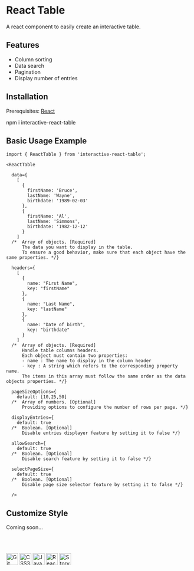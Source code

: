 # React Table

A react component to easily create an interactive table.

## Features

- Column sorting
- Data search
- Pagination
- Display number of entries

## Installation

Prerequisites: [React](https://fr.reactjs.org/)

npm i interactive-react-table

## Basic Usage Example

```
import { ReactTable } from 'interactive-react-table';

<ReactTable 

  data={
    [
      {
        firstName: 'Bruce',
        lastName: 'Wayne',
        birthdate: '1989-02-03'
      },
      {
        firstName: 'Al',
        lastName: 'Simmons',
        birthdate: '1982-12-12'
      }
    ]
  /*  Array of objects. [Required]
      The data you want to display in the table.
      To ensure a good behavior, make sure that each object have the same properties. */} 

  headers={
    [
      {
        name: "First Name",
        key: "firstName"
      },
      {
        name: "Last Name",
        key: "lastName"
      },
      {
        name: "Date of birth",
        key: "birthdate"
      }
    ]
  /*  Array of objects. [Required]
      Handle table columns headers.
      Each object must contain two properties:
      - name : The name to display in the column header
      - key : A string which refers to the corresponding property name. 
      The items in this array must follow the same order as the data objects properties. */} 

  pageSizeOptions={
    default: [10,25,50]
  /*  Array of numbers. [Optional]
      Providing options to configure the number of rows per page. */}

  displayEntries={
    default: true
  /*  Boolean. [Optional]
      Disable entries displayer feature by setting it to false */} 

  allowSearch={
    default: true
  /*  Boolean. [Optional]
      Disable search feature by setting it to false */}

  selectPageSize={
    default: true
  /*  Boolean. [Optional]
      Disable page size selector feature by setting it to false */} 

  />
```

## Customize Style

Coming soon...

<br/><br/>

<p float="left">
  <img alt="Git" title="Git" src="https://cdn.jsdelivr.net/gh/devicons/devicon/icons/git/git-original.svg" width="32px"/>
  <img alt="CSS3" title="CSS3" src="https://cdn.jsdelivr.net/gh/devicons/devicon/icons/css3/css3-original.svg" width="32px"/>
  <img alt="JavaScript" title="JavaScript" src="https://cdn.jsdelivr.net/gh/devicons/devicon/icons/javascript/javascript-plain.svg" width="32px"/>
  <img alt="React" title="React" src="https://cdn.jsdelivr.net/gh/devicons/devicon/icons/react/react-original.svg" width="32px"/>
  <img alt="Storybook" title="Storybook" src="https://cdn.jsdelivr.net/gh/devicons/devicon/icons/storybook/storybook-original.svg" width="32px"/>
</p>
